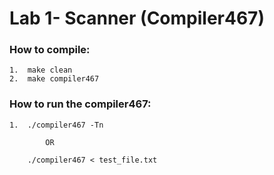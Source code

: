 # Lab 1- Scanner (Compiler467)

### How to compile:
```shell
1.  make clean
2.  make compiler467
```

### How to run the compiler467:
```shell
1.  ./compiler467 -Tn

        OR
        
    ./compiler467 < test_file.txt
```

